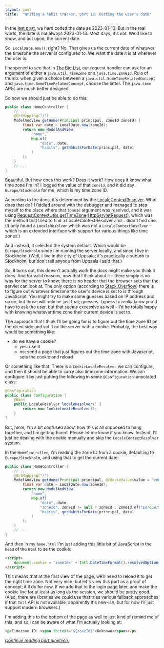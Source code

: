 ```yaml
---
layout: post
title:  "Writing a habit tracker, part 18: Getting the user's date"
---
```

In the [last post](/posts/2023-01-17-habit-tracker-reading-habits-for-date), we hard coded the date as 2023-01-13. But in the real world, the date is not always 2023-01-13. Most days, it's not. We'd like to show, and act upon, the current date. 

So, `LocalDate.now()`, right? No. That gives us the current date of whatever the timezone the server is configured to. We want the date it is at wherever the user is. 

I happened to see that in [The Big List](https://docs.spring.io/spring-framework/docs/current/reference/html/web.html#mvc-ann-methods), our request handler can ask for an argument of either a `java.util.TimeZone` or a `java.time.ZoneId`. Rule of thumb: when given a choice between a `java.util.SomeTimeRelatedConcept` and `java.time.SomeTimeRelatedConcept`, choose the latter. The `java.time` API:s are much better designed. 

So now we should just be able to do this:

```java
public class HomeController {
    // ...
    @GetMapping("/")
    ModelAndView getHome(Principal principal, ZoneId zoneId) {
        final var date = LocalDate.now(zoneId);
        return new ModelAndView(
            "home",
            Map.of(
                "date", date,
                "habits", getHabitsForDate(principal, date)
            )
        );
    }
    // ...
}
```

Beautiful. But how does this work? Does it work? How does it know what time zone I'm in? I logged the value of that `zoneId`, and it did say `Europe/Stockholm` for me, which is my time zone ID. 

According to the docs, it's determined by the [LocaleContextResolver](https://docs.spring.io/spring-framework/docs/current/javadoc-api/org/springframework/web/servlet/LocaleContextResolver.html). What does that do? I fiddled around with the debugger and managed to step myself to the place where that `ZoneId` argument was resolved, and it was using [RequestContextUtils.getTimeZone(HttpServletRequest)](https://docs.spring.io/spring-framework/docs/current/javadoc-api/org/springframework/web/servlet/support/RequestContextUtils.html#getTimeZone(jakarta.servlet.http.HttpServletRequest)), which was the method that tried to find a LocaleContextResolver and... didn't find one. (It only found a `LocaleResolver` which was not a `LocaleContextResolver` – which is an extended interface with support for various things like time zones.) 

And instead, it selected the system default. Which would be `Europe/Stockholm` since I'm running the server locally, and since I live in Stockholm. (Well, I live in the city of Uppsala; it's practically a suburb to Stockholm, but don't tell anyone from Uppsala I said that.) 

So, it turns out, this doesn't actually work the docs might make you think it does. And for valid reasons, now that I think about it – there simply is no way for the server to know; there is no header that the browser sets that the servlet can look at. The only option (according to [Stack Overflow](https://stackoverflow.com/questions/13/determine-a-users-timezone)) there is to figure out whatever timezone the user's device is set to is through JavaScript. You might try to make some guesses based on IP address and so on, but those will only be just that; guesses. I guess to _really_ know you'd have to ask the user, but that seems excessive as well – I'd be totally happy with knowing whatever time zone their current device is set to.       

The approach that I think I'll be going for is to figure out the time zone ID on the client side and set it on the server with a cookie. Probably, the best way would be something like: 
- do we have a cookie?
  - yes: use it
  - no: send a page that just figures out the time zone with Javascript, sets the cookie and reload 

Or something like that. There is a `CookieLocaleResolver` we can configure, and then it should be able to carry also timezone information. We can configure it by just putting the following in some `@Configuration`-annotated class:

```java
@Configuration
public class Configuration {
    @Bean
    public LocaleResolver localeResolver() {
        return new CookieLocaleResolver();
    }
}
```

But, hmm, I'm a bit confused about how this is all supposed to hang together, and I'm getting bored. Please let me know if you know.  Instead, I'll just be dealing with the cookie manually and skip the `LocaleContextResolver` system.  

In the `HomeController`, I'm reading the zone ID from a cookie, defaulting to `Europe/Stockholm`, and using that to get the current date:

```java
public class HomeController {
    // ...
    @GetMapping("/")
    ModelAndView getHome(Principal principal, @CookieValue(value = "zoneId", required = false) ZoneId zoneId) {
        final var date = LocalDate.now(zoneId);
        return new ModelAndView(
            "home",
            Map.of(
                "date", date,
                "zoneId", zoneId != null ? zoneId : ZoneId.of("Europe/Stockholm"),
                "habits", getHabitsForDate(principal, date)
            )
        );
    }
    // ...
}
```

And then in my `home.html` I'm just adding this little bit of JavaScript in the `head` of the `html` to se the cookie:

```html
<script>
    document.cookie = 'zoneId=' + Intl.DateTimeFormat().resolvedOptions().timeZone;
</script>
```

This means that at the first view of the page, we'll need to reload it to get the right time zone. Not very nice, but let's view this part as a proof of concept; it'll do for now. If we add that to the login page later, and make the cookie live for at least as long as the session, we should be pretty good. (Also, there are libraries we could use that tries various fallback approaches if that `Intl` API is not available, apparently it's new-ish, but for now I'll just support modern browsers.)  

I'm adding this to the bottom of the page as well to just kind of remind me of this, and so I can be aware of what I'm actually looking at:   

```html
<p>Timezone ID: <span th:text="${zoneId}">Unknown</span></p>
```

_[Continue reading part nineteen.](/posts/2023-01-19-habit-tracker-achieving-some-habits)_